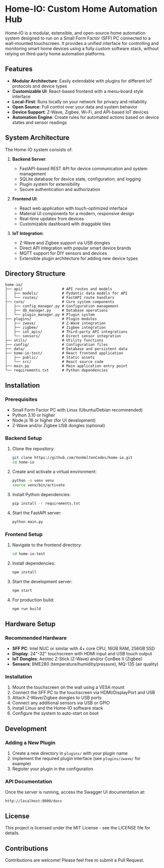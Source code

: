 # Home-IO: Custom Home Automation Hub

Home-IO is a modular, extensible, and open-source home automation system designed to run on a Small Form Factor (SFF) PC connected to a wall-mounted touchscreen. It provides a unified interface for controlling and monitoring smart home devices using a fully custom software stack, without relying on third-party home automation platforms.

## Features

- **Modular Architecture**: Easily extendable with plugins for different IoT protocols and device types
- **Customizable UI**: React-based frontend with a menu-board style interface
- **Local-First**: Runs locally on your network for privacy and reliability
- **Open Source**: Full control over your data and system behavior
- **Device Support**: Z-Wave, Zigbee, Wi-Fi, and API-based IoT devices
- **Automation Engine**: Create rules for automated actions based on device states and sensor readings

## System Architecture

The Home-IO system consists of:

1. **Backend Server**:
   - FastAPI-based REST API for device communication and system management
   - SQLite database for device state, configuration, and logging
   - Plugin system for extensibility
   - Secure authentication and authorization

2. **Frontend UI**:
   - React web application with touch-optimized interface
   - Material UI components for a modern, responsive design
   - Real-time updates from devices
   - Customizable dashboard with draggable tiles

3. **IoT Integration**:
   - Z-Wave and Zigbee support via USB dongles
   - Direct API integration with popular smart device brands
   - MQTT support for DIY sensors and devices
   - Extensible plugin architecture for adding new device types

## Directory Structure

```
home-io/
├── api/                  # API routes and models
│   ├── models/           # Pydantic data models for API
│   └── routes/           # FastAPI route handlers
├── core/                 # Core system components
│   ├── config_manager.py # Configuration management
│   ├── db_manager.py     # Database operations
│   └── plugin_manager.py # Plugin system
├── plugins/              # Plugin modules
│   ├── zwave/            # Z-Wave integration
│   ├── zigbee/           # Zigbee integration
│   ├── iot_apis/         # Third-party API integrations
│   └── sensors/          # Direct sensor integration
├── utils/                # Utility functions
├── config/               # Configuration files
├── data/                 # Database and persistent data
├── home-io-test/         # React frontend application
│   ├── public/           # Static assets
│   └── src/              # React source code
├── main.py               # Main application entry point
└── requirements.txt      # Python dependencies
```

## Installation

### Prerequisites

- Small Form Factor PC with Linux (Ubuntu/Debian recommended)
- Python 3.10 or higher
- Node.js 16 or higher (for UI development)
- Z-Wave and/or Zigbee USB dongles (optional)

### Backend Setup

1. Clone the repository:
   ```bash
   git clone https://github.com/VonHoltenCodes/home-io.git
   cd home-io
   ```

2. Create and activate a virtual environment:
   ```bash
   python -m venv venv
   source venv/bin/activate
   ```

3. Install Python dependencies:
   ```bash
   pip install -r requirements.txt
   ```

4. Start the FastAPI server:
   ```bash
   python main.py
   ```

### Frontend Setup

1. Navigate to the frontend directory:
   ```bash
   cd home-io-test
   ```

2. Install dependencies:
   ```bash
   npm install
   ```

3. Start the development server:
   ```bash
   npm start
   ```

4. For production build:
   ```bash
   npm run build
   ```

## Hardware Setup

### Recommended Hardware

- **SFF PC**: Intel NUC or similar with 4+ core CPU, 16GB RAM, 256GB SSD
- **Display**: 24"-32" touchscreen with HDMI input and USB touch output
- **IoT Dongles**: Aeotec Z-Stick (Z-Wave) and/or ConBee II (Zigbee)
- **Sensors**: BME280 (temperature/humidity/pressure), MQ-135 (air quality)

### Installation

1. Mount the touchscreen on the wall using a VESA mount
2. Connect the SFF PC to the touchscreen via HDMI/DisplayPort and USB
3. Attach Z-Wave/Zigbee dongles to USB ports
4. Connect any additional sensors via USB or GPIO
5. Install Linux and the Home-IO software stack
6. Configure the system to auto-start on boot

## Development

### Adding a New Plugin

1. Create a new directory in `plugins/` with your plugin name
2. Implement the required plugin interface (see `plugins/zwave/` for example)
3. Register your plugin in the configuration

### API Documentation

Once the server is running, access the Swagger UI documentation at:
```
http://localhost:8000/docs
```

## License

This project is licensed under the MIT License - see the LICENSE file for details.

## Contributions

Contributions are welcome! Please feel free to submit a Pull Request.